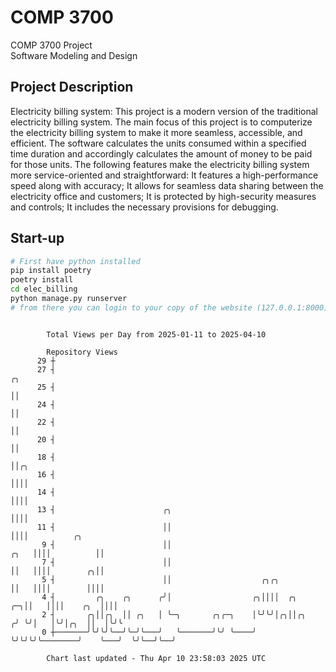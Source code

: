 # COMP 3700
COMP 3700 Project  
Software Modeling and Design
## Project Description
Electricity billing system: This project is a modern version of the traditional electricity billing system. The main focus of this project is to computerize the electricity billing system to make it more seamless, accessible, and efficient. The software calculates the units consumed within a specified time duration and accordingly calculates the amount of money to be paid for those units. The following features make the electricity billing system more service-oriented and straightforward: It features a high-performance speed along with accuracy; It allows for seamless data sharing between the electricity office and customers; It is protected by high-security measures and controls; It includes the necessary provisions for debugging.

## Start-up
```bash
# First have python installed
pip install poetry
poetry install
cd elec_billing
python manage.py runserver
# from there you can login to your copy of the website (127.0.0.1:8000), default creds are admin/admin
```

```

        Total Views per Day from 2025-01-11 to 2025-04-10

        Repository Views
      29 ┼
      27 ┤                                                                         ╭╮
      25 ┤                                                                         ││
      24 ┤                                                                         ││
      22 ┤                                                                         ││
      20 ┤                                                                         ││
      18 ┤                                                                         ││╭╮
      16 ┤                                                                         ││││
      14 ┤                                                                         ││││
      13 ┤                        ╭╮                                               ││││
      11 ┤                        ││                                               ││││          ╭╮
       9 ┤                        ││                                          ╭╮   ││││          ││
       7 ┤                        ││                                          ││   ││││        ╭╮││
       5 ┤                        ││                    ╭╮╭╮                  ││   ││││        ││││
       4 ┤         ╭╮    ╭╮      ╭╯│                  ╭╮││││  ╭╮           ╭─╮││   ││││    ╭╮  ││││
       2 ┤       ╭╮││╭╮  ││ ╭╮   │ ╰─╮       ╭╮╭─╮    │╰╯╰╯│╭╮││╭╮        ╭╯ ╰╯│   │╰╯│╭╮  ││  │╰╯╰
       0 ┼───────╯╰╯╰╯╰──╯╰─╯╰───╯   ╰───────╯╰╯ ╰────╯    ╰╯╰╯╰╯╰────────╯    ╰───╯  ╰╯╰──╯╰──╯

        Chart last updated - Thu Apr 10 23:58:03 2025 UTC
        
```
